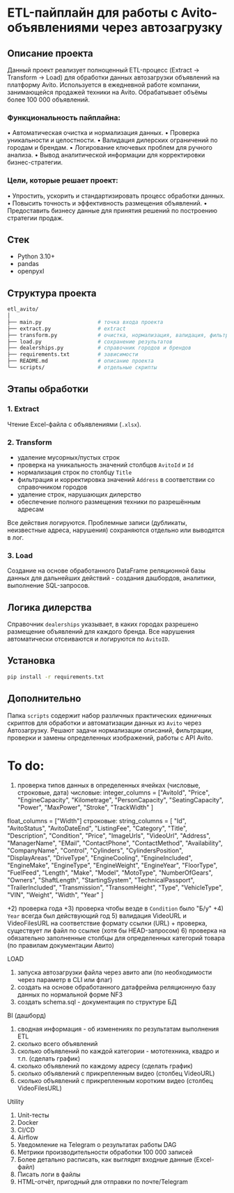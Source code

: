 # ETL-пайплайн для работы с Avito-объявлениями через автозагрузку

## Описание проекта
Данный проект реализует полноценный ETL-процесс (Extract → Transform → Load) для обработки данных автозагрузки объявлений на платформу Avito.
Используется в ежедневной работе компании, занимающейся продажей техники на Avito.
Обрабатывает объёмы более 100 000 объявлений.

### Функциональность пайплайна:
• Автоматическая очистка и нормализация данных.
• Проверка уникальности и целостности.
• Валидация дилерских ограничений по городам и брендам.
• Логирование ключевых проблем для ручного анализа.
• Вывод аналитической информации для корректировки бизнес-стратегии.

### Цели, которые решает проект:
• Упростить, ускорить и стандартизировать процесс обработки данных.
• Повысить точность и эффективность размещения объявлений.
• Предоставить бизнесу данные для принятия решений по построению стратегии продаж.

## Стек
- Python 3.10+
- pandas
- openpyxl

## Структура проекта
```bash
etl_avito/
│
├── main.py                  # точка входа проекта
├── extract.py               # extract
├── transform.py             # очистка, нормализация, валидация, фильтрация
├── load.py                  # сохранение результатов
├── dealerships.py           # справочник городов и брендов
├── requirements.txt         # зависимости
├── README.md                # описание проекта
└── scripts/                 # отдельные скрипты
```

## Этапы обработки
### 1. Extract
Чтение Excel-файла с объявлениями (`.xlsx`).

### 2. Transform
- удаление мусорных/пустых строк
- проверка на уникальность значений столбцов `AvitoId` и `Id`
- нормализация строк по столбцу `Title`
- фильтрация и корректировка значений `Address` в соответствии со справочником городов
- удаление строк, нарушающих дилерство
- обеспечение полного размещения техники по разрешённым адресам

Все действия логируются. Проблемные записи (дубликаты, неизвестные адреса, нарушения) сохраняются отдельно или выводятся в лог.

### 3. Load
Создание на основе обработанного DataFrame реляционной базы данных для дальнейших действий - создания дашбордов, аналитики, выполнение SQL-запросов.

## Логика дилерства
Справочник `dealerships` указывает, в каких городах разрешено размещение объявлений для каждого бренда. Все нарушения автоматически отсеиваются и логируются по `AvitoID`.

## Установка
```bash
pip install -r requirements.txt
```
## Дополнительно
Папка `scripts` содержит набор различных практических единичных скриптов для обработки и автоматизации данных из `Avito` через Автозагрузку.
Решают задачи нормализации описаний, фильтрации, проверки и замены определенных изображений, работы с API Avito.

# To do:
1) проверка типов данных в определенных ячейках (числовые, строковые, дата)
числовые:
integer_columns = ["AvitoId", "Price", "EngineCapacity", "Kilometrage", "PersonCapacity", "SeatingCapacity", "Power",
"MaxPower", "Stroke", "TrackWidth"
]

float_columns = ["Width"]
строковые:
string_columns = [
    "Id", "AvitoStatus", "AvitoDateEnd", "ListingFee", "Category", "Title",
    "Description", "Condition", "Price", "ImageUrls", "VideoUrl", "Address", "ManagerName",
    "EMail", "ContactPhone", "ContactMethod", "Availability", "CompanyName", "Control",
    "Cylinders", "CylindersPosition", "DisplayAreas", "DriveType",
    "EngineCooling", "EngineIncluded", "EngineMake", "EngineType", "EngineWeight",
    "EngineYear", "FloorType", "FuelFeed", "Length", "Make",
    "Model", "MotoType", "NumberOfGears", "Owners", "ShaftLength", "StartingSystem", "TechnicalPassport",
    "TrailerIncluded", "Transmission", "TransomHeight", "Type", "VehicleType",
    "VIN", "Weight", "Width", "Year"
]

+2) проверка года
+3) проверка чтобы везде в `Condition` было "Б/у"
+4) `Year` всегда был действующий год
5) валидация VideoURL и VideoFilesURL на соответствие формату ссылки (URL) + проверка, существует ли файл по ссылке (хотя бы HEAD-запросом)
6) проверка на обязательно заполненные столбцы для определенных категорий товара (по правилам документации Авито)

LOAD
1) запуска автозагрузки файла через авито апи (по необходимости через параметр в CLI или флаг)
2) создать на основе обработанного датафрейма реляционную базу данных по нормальной форме NF3
3) создать schema.sql - документация по структуре БД

BI (дашборд)
1) сводная информация - об изменениях по результатам выполнения ETL
2) сколько всего объявлений
3) сколько объявлений по каждой категории - мототехника, квадро и т.п. (сделать график)
4) сколько объявлений по каждому адресу (сделать график)
5) сколько объявлений с прикрепленным видео (столбец VideoURL)
6) сколько объявлений с прикрепленным коротким видео (столбец VideoFilesURL)

Utility
1) Unit-тесты
2) Docker
3) CI/CD
4) Airflow
5) Уведомление на Telegram о результатах работы DAG
6) Метрики производительности обработки 100 000 записей
7) Более детально расписать, как выглядят входные данные (Excel-файл)
8) Писать логи в файлы
9) HTML-отчёт, пригодный для отправки по почте/Telegram
